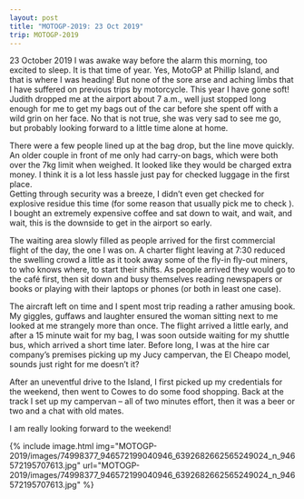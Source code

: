 ```yaml
---
layout: post
title: "MOTOGP-2019: 23 Oct 2019"
trip: MOTOGP-2019
---
```

23 October 2019
I was awake way before the alarm this morning, too excited to sleep.  It is that time of year. Yes, MotoGP at Phillip Island, and that is where I was heading! But none of the sore arse and aching limbs that I have suffered on previous trips by motorcycle. This year I have gone soft!  Judith dropped me at the airport about 7 a.m., well just stopped long enough for me to get my bags out of the car before she spent off with a wild grin on her face. No that is not true, she was very sad to see me go, but probably looking forward to a little time alone at home.

There were a few people lined up at the bag drop, but the line move quickly. An older couple in front of me only had carry-on bags, which were both over the 7kg limit when weighed. It looked like they would be charged extra money. I think it is a lot less hassle just pay for checked luggage in the first place.  
Getting through security was a breeze, I didn’t even get checked for explosive residue this time (for some reason that usually pick me to check ). I bought an extremely expensive coffee and sat down to wait, and wait, and wait, this is the downside to get in the airport so early.

The waiting area slowly filled as people arrived for the first commercial flight of the day, the one I was on. A charter flight leaving at 7:30 reduced the swelling crowd a little as it took away some of the fly-in fly-out miners, to who knows where, to start their shifts.  As people arrived they would go to the café first, then sit down and busy themselves reading newspapers or books or playing with their laptops or phones (or both in least one case).

The aircraft  left on time and I spent most  trip reading a rather amusing book.  My giggles, guffaws and laughter ensured the woman sitting next to me looked at me strangely more than once.
The flight arrived a little early, and after a 15 minute wait for my bag, I was soon outside waiting for my shuttle bus, which arrived a short time later.  Before long, I was at the hire car company’s premises picking up my Jucy campervan, the El Cheapo model, sounds just right for me doesn’t it?

After an uneventful drive to the Island,  I first picked up my credentials for the weekend, then went to Cowes to do some food shopping.  Back at the track I set up my campervan – all of two minutes effort, then it was a beer or two and a chat with old mates.

I am really looking forward to the weekend!

<div class=images>
    {% include image.html
        img="MOTOGP-2019/images/74998377_946572199040946_6392682662565249024_n_946572195707613.jpg"
        url="MOTOGP-2019/images/74998377_946572199040946_6392682662565249024_n_946572195707613.jpg"
    %}

</div>
